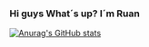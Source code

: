 ### Hi guys What´s up? I´m Ruan

          

[![Anurag's GitHub stats](https://github-readme-stats.vercel.app/api?username=RuanVinicios&show_icons=true&theme=merko)](https://github.com/anuraghazra/github-readme-stats)

